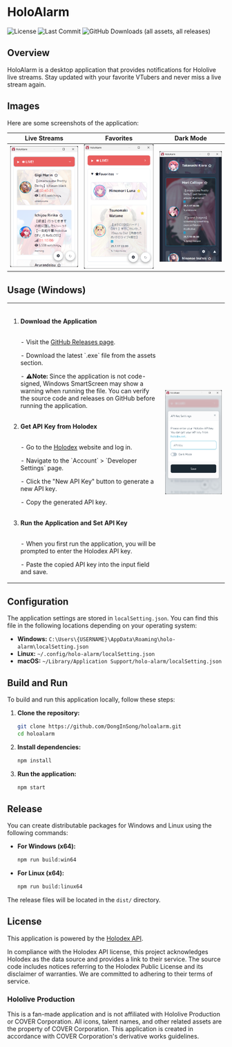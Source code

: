 ﻿# HoloAlarm
![License](https://img.shields.io/github/license/senli1073/senli1073.github.io)
![Last Commit](https://img.shields.io/github/last-commit/DongInSong/mini-redis)
![GitHub Downloads (all assets, all releases)](https://img.shields.io/github/downloads/DongInSong/holo-alarm/total)
## Overview

HoloAlarm is a desktop application that provides notifications for Hololive live streams. Stay updated with your favorite VTubers and never miss a live stream again.

## Images

Here are some screenshots of the application:

**Live Streams** | **Favorites** | **Dark Mode**   
---|---|---
![Live Streams](img/sample_live.png) | ![Favorites](img/sample_fav.png) | ![Dark Mode](img/sample_darkmode.png)

## Usage (Windows)

<table>
  <tr>
    <td>

<ol>
  <br>
  <li><strong>Download the Application</strong></li>
    <br>
    <p> - Visit the <a href="https://github.com/DongInSong/holo-alarm/releases" target="_blank">GitHub Releases page</a>.</p>
    <p> - Download the latest `.exe` file from the assets section.</p>
    <p> - <strong>⚠️Note:</strong> Since the application is not code-signed, Windows SmartScreen may show a warning when running the file. You can verify the source code and releases on GitHub before running the application.</p>
  <br>
  <li><strong>Get API Key from Holodex</strong></li>
    <br>
    <p> - Go to the <a href="https://holodex.net/" target="_blank">Holodex</a> website and log in.</p>
    <p> - Navigate to the `Account` > `Developer Settings` page.</p>
    <p> - Click the "New API Key" button to generate a new API key.</p>
    <p> - Copy the generated API key.</p>
    <br>
  <li><strong>Run the Application and Set API Key</strong></li>
    <br>
    <p> - When you first run the application, you will be prompted to enter the Holodex API key.</p>
    <p> - Paste the copied API key into the input field and save.</p>
</ol>

</td>
    <td>
      <img src="img/sample_api.png" alt="api" width="700">
    </td>
  </tr>
</table>

## Configuration

The application settings are stored in `localSetting.json`. You can find this file in the following locations depending on your operating system:

-   **Windows:** `C:\Users\{USERNAME}\AppData\Roaming\holo-alarm\localSetting.json`
-   **Linux:** `~/.config/holo-alarm/localSetting.json`
-   **macOS:** `~/Library/Application Support/holo-alarm/localSetting.json`


## Build and Run

To build and run this application locally, follow these steps:

1.  **Clone the repository:**
    ```bash
    git clone https://github.com/DongInSong/holoalarm.git
    cd holoalarm
    ```

2.  **Install dependencies:**
    ```bash
    npm install
    ```

3.  **Run the application:**
    ```bash
    npm start
    ```

## Release

You can create distributable packages for Windows and Linux using the following commands:

-   **For Windows (x64):**
    ```bash
    npm run build:win64
    ```

-   **For Linux (x64):**
    ```bash
    npm run build:linux64
    ```

The release files will be located in the `dist/` directory.

## License

This application is powered by the [Holodex API](https://holodex.net/).

In compliance with the Holodex API license, this project acknowledges Holodex as the data source and provides a link to their service. The source code includes notices referring to the Holodex Public License and its disclaimer of warranties. We are committed to adhering to their terms of service.

### Hololive Production

This is a fan-made application and is not affiliated with Hololive Production or COVER Corporation. All icons, talent names, and other related assets are the property of COVER Corporation. This application is created in accordance with COVER Corporation's derivative works guidelines.
